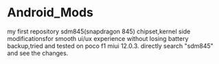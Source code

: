 # Android_Mods
my first repository
sdm845(snapdragon 845) chipset,kernel side modificationsfor smooth ui/ux experience without losing battery backup,tried and tested on poco f1 miui 12.0.3.
directly search "sdm845"  and see the changes.
